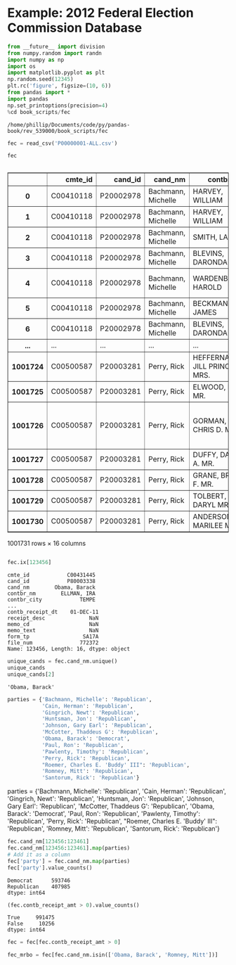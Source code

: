 
# Example: 2012 Federal Election Commission Database


```python
from __future__ import division
from numpy.random import randn
import numpy as np
import os
import matplotlib.pyplot as plt
np.random.seed(12345)
plt.rc('figure', figsize=(10, 6))
from pandas import *
import pandas
np.set_printoptions(precision=4)
%cd book_scripts/fec
```

    /home/phillip/Documents/code/py/pandas-book/rev_539000/book_scripts/fec
    


```python
fec = read_csv('P00000001-ALL.csv')
```


```python
fec
```




<div style="max-height:1000px;max-width:1500px;overflow:auto;">
<table border="1" class="dataframe">
  <thead>
    <tr style="text-align: right;">
      <th></th>
      <th>cmte_id</th>
      <th>cand_id</th>
      <th>cand_nm</th>
      <th>contbr_nm</th>
      <th>contbr_city</th>
      <th>...</th>
      <th>receipt_desc</th>
      <th>memo_cd</th>
      <th>memo_text</th>
      <th>form_tp</th>
      <th>file_num</th>
    </tr>
  </thead>
  <tbody>
    <tr>
      <th>0      </th>
      <td> C00410118</td>
      <td> P20002978</td>
      <td> Bachmann, Michelle</td>
      <td>             HARVEY, WILLIAM</td>
      <td>             MOBILE</td>
      <td>...</td>
      <td>                                               NaN</td>
      <td> NaN</td>
      <td>                                               NaN</td>
      <td> SA17A</td>
      <td> 736166</td>
    </tr>
    <tr>
      <th>1      </th>
      <td> C00410118</td>
      <td> P20002978</td>
      <td> Bachmann, Michelle</td>
      <td>             HARVEY, WILLIAM</td>
      <td>             MOBILE</td>
      <td>...</td>
      <td>                                               NaN</td>
      <td> NaN</td>
      <td>                                               NaN</td>
      <td> SA17A</td>
      <td> 736166</td>
    </tr>
    <tr>
      <th>2      </th>
      <td> C00410118</td>
      <td> P20002978</td>
      <td> Bachmann, Michelle</td>
      <td>               SMITH, LANIER</td>
      <td>             LANETT</td>
      <td>...</td>
      <td>                                               NaN</td>
      <td> NaN</td>
      <td>                                               NaN</td>
      <td> SA17A</td>
      <td> 749073</td>
    </tr>
    <tr>
      <th>3      </th>
      <td> C00410118</td>
      <td> P20002978</td>
      <td> Bachmann, Michelle</td>
      <td>            BLEVINS, DARONDA</td>
      <td>            PIGGOTT</td>
      <td>...</td>
      <td>                                               NaN</td>
      <td> NaN</td>
      <td>                                               NaN</td>
      <td> SA17A</td>
      <td> 749073</td>
    </tr>
    <tr>
      <th>4      </th>
      <td> C00410118</td>
      <td> P20002978</td>
      <td> Bachmann, Michelle</td>
      <td>          WARDENBURG, HAROLD</td>
      <td> HOT SPRINGS NATION</td>
      <td>...</td>
      <td>                                               NaN</td>
      <td> NaN</td>
      <td>                                               NaN</td>
      <td> SA17A</td>
      <td> 736166</td>
    </tr>
    <tr>
      <th>5      </th>
      <td> C00410118</td>
      <td> P20002978</td>
      <td> Bachmann, Michelle</td>
      <td>              BECKMAN, JAMES</td>
      <td>         SPRINGDALE</td>
      <td>...</td>
      <td>                                               NaN</td>
      <td> NaN</td>
      <td>                                               NaN</td>
      <td> SA17A</td>
      <td> 736166</td>
    </tr>
    <tr>
      <th>6      </th>
      <td> C00410118</td>
      <td> P20002978</td>
      <td> Bachmann, Michelle</td>
      <td>            BLEVINS, DARONDA</td>
      <td>            PIGGOTT</td>
      <td>...</td>
      <td>                                               NaN</td>
      <td> NaN</td>
      <td>                                               NaN</td>
      <td> SA17A</td>
      <td> 736166</td>
    </tr>
    <tr>
      <th>...</th>
      <td>...</td>
      <td>...</td>
      <td>...</td>
      <td>...</td>
      <td>...</td>
      <td>...</td>
      <td>...</td>
      <td>...</td>
      <td>...</td>
      <td>...</td>
      <td>...</td>
    </tr>
    <tr>
      <th>1001724</th>
      <td> C00500587</td>
      <td> P20003281</td>
      <td>        Perry, Rick</td>
      <td> HEFFERNAN, JILL PRINCE MRS.</td>
      <td>     INFO REQUESTED</td>
      <td>...</td>
      <td>                                               NaN</td>
      <td> NaN</td>
      <td>                                               NaN</td>
      <td> SA17A</td>
      <td> 751678</td>
    </tr>
    <tr>
      <th>1001725</th>
      <td> C00500587</td>
      <td> P20003281</td>
      <td>        Perry, Rick</td>
      <td>            ELWOOD, MIKE MR.</td>
      <td>     INFO REQUESTED</td>
      <td>...</td>
      <td>                                               NaN</td>
      <td> NaN</td>
      <td>                                               NaN</td>
      <td> SA17A</td>
      <td> 751678</td>
    </tr>
    <tr>
      <th>1001726</th>
      <td> C00500587</td>
      <td> P20003281</td>
      <td>        Perry, Rick</td>
      <td>        GORMAN, CHRIS D. MR.</td>
      <td>     INFO REQUESTED</td>
      <td>...</td>
      <td> REATTRIBUTION / REDESIGNATION REQUESTED (AUTOM...</td>
      <td> NaN</td>
      <td> REATTRIBUTION / REDESIGNATION REQUESTED (AUTOM...</td>
      <td> SA17A</td>
      <td> 751678</td>
    </tr>
    <tr>
      <th>1001727</th>
      <td> C00500587</td>
      <td> P20003281</td>
      <td>        Perry, Rick</td>
      <td>         DUFFY, DAVID A. MR.</td>
      <td>     INFO REQUESTED</td>
      <td>...</td>
      <td>                                               NaN</td>
      <td> NaN</td>
      <td>                                               NaN</td>
      <td> SA17A</td>
      <td> 751678</td>
    </tr>
    <tr>
      <th>1001728</th>
      <td> C00500587</td>
      <td> P20003281</td>
      <td>        Perry, Rick</td>
      <td>         GRANE, BRYAN F. MR.</td>
      <td>     INFO REQUESTED</td>
      <td>...</td>
      <td>                                               NaN</td>
      <td> NaN</td>
      <td>                                               NaN</td>
      <td> SA17A</td>
      <td> 751678</td>
    </tr>
    <tr>
      <th>1001729</th>
      <td> C00500587</td>
      <td> P20003281</td>
      <td>        Perry, Rick</td>
      <td>          TOLBERT, DARYL MR.</td>
      <td>     INFO REQUESTED</td>
      <td>...</td>
      <td>                                               NaN</td>
      <td> NaN</td>
      <td>                                               NaN</td>
      <td> SA17A</td>
      <td> 751678</td>
    </tr>
    <tr>
      <th>1001730</th>
      <td> C00500587</td>
      <td> P20003281</td>
      <td>        Perry, Rick</td>
      <td>      ANDERSON, MARILEE MRS.</td>
      <td>     INFO REQUESTED</td>
      <td>...</td>
      <td>                                               NaN</td>
      <td> NaN</td>
      <td>                                               NaN</td>
      <td> SA17A</td>
      <td> 751678</td>
    </tr>
  </tbody>
</table>
<p>1001731 rows × 16 columns</p>
</div>




```python
fec.ix[123456]
```




    cmte_id            C00431445
    cand_id            P80003338
    cand_nm        Obama, Barack
    contbr_nm        ELLMAN, IRA
    contbr_city            TEMPE
    ...
    contb_receipt_dt    01-DEC-11
    receipt_desc              NaN
    memo_cd                   NaN
    memo_text                 NaN
    form_tp                 SA17A
    file_num               772372
    Name: 123456, Length: 16, dtype: object




```python
unique_cands = fec.cand_nm.unique()
unique_cands
unique_cands[2]
```




    'Obama, Barack'




```python
parties = {'Bachmann, Michelle': 'Republican',
           'Cain, Herman': 'Republican',
           'Gingrich, Newt': 'Republican',
           'Huntsman, Jon': 'Republican',
           'Johnson, Gary Earl': 'Republican',
           'McCotter, Thaddeus G': 'Republican',
           'Obama, Barack': 'Democrat',
           'Paul, Ron': 'Republican',
           'Pawlenty, Timothy': 'Republican',
           'Perry, Rick': 'Republican',
           "Roemer, Charles E. 'Buddy' III": 'Republican',
           'Romney, Mitt': 'Republican',
           'Santorum, Rick': 'Republican'}
```
parties = {'Bachmann, Michelle': 'Republican',
           'Cain, Herman': 'Republican',
           'Gingrich, Newt': 'Republican',
           'Huntsman, Jon': 'Republican',
           'Johnson, Gary Earl': 'Republican',
           'McCotter, Thaddeus G': 'Republican',
           'Obama, Barack': 'Democrat',
           'Paul, Ron': 'Republican',
           'Pawlenty, Timothy': 'Republican',
           'Perry, Rick': 'Republican',
           "Roemer, Charles E. 'Buddy' III": 'Republican',
           'Romney, Mitt': 'Republican',
           'Santorum, Rick': 'Republican'}

```python
fec.cand_nm[123456:123461]
fec.cand_nm[123456:123461].map(parties)
# Add it as a column
fec['party'] = fec.cand_nm.map(parties)
fec['party'].value_counts()
```




    Democrat      593746
    Republican    407985
    dtype: int64




```python
(fec.contb_receipt_amt > 0).value_counts()
```




    True     991475
    False     10256
    dtype: int64




```python
fec = fec[fec.contb_receipt_amt > 0]
```


```python
fec_mrbo = fec[fec.cand_nm.isin(['Obama, Barack', 'Romney, Mitt'])]
```
